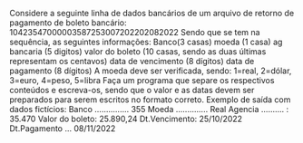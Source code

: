 Considere a seguinte linha de dados bancários de um arquivo de retorno de pagamento de boleto bancário:
10423547000003587253007202202082022 Sendo que se tem na sequência, as seguintes informações:
Banco(3 casas)
moeda (1 casa)
ag bancaria (5 digitos)
valor do boleto (10 casas, sendo as duas últimas representam os centavos)
data de vencimento (8 dígitos)
data de pagamento (8 dígitos)
A moeda deve ser verificada, sendo: 1=real, 2=dólar, 3=euro, 4=peso, 5=libra
Faça um programa que separe os respectivos conteúdos e escreva-os, sendo que o valor e as datas devem ser preparados para serem escritos no formato correto.
Exemplo de saída com dados fictícios:
Banco ............... 355
Moeda .............. Real
Agencia .......... : 35.470
Valor do boleto: 25.890,24
Dt.Vencimento: 25/10/2022
Dt.Pagamento ... 08/11/2022